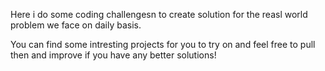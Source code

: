 Here i do some coding challengesn to create 
solution for the reasl world problem we face on daily basis.

You can find some intresting projects for you to try on and 
feel free to pull then and improve if you have any better solutions!